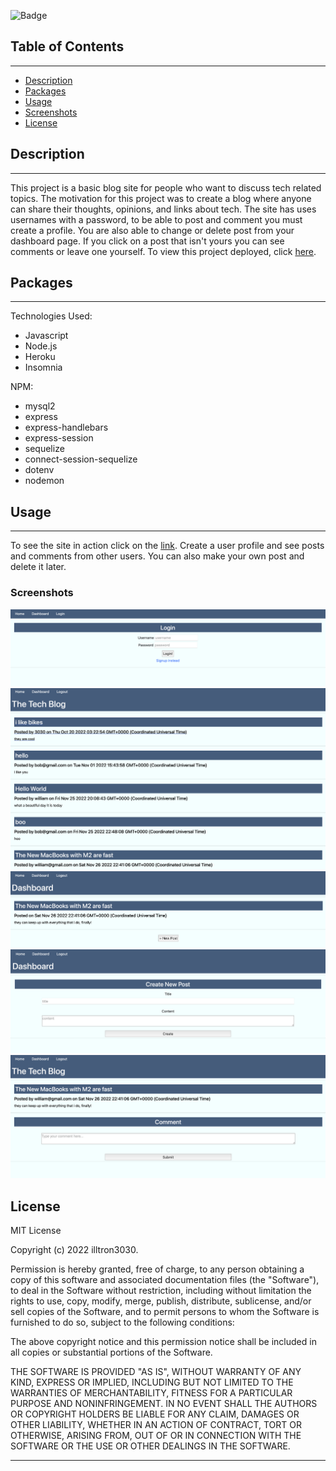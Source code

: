 ![Badge](https://img.shields.io/badge/license-MIT-blue)

## Table of Contents
---
* [Description](#description)
* [Packages](#packages)
* [Usage](#usage)
* [Screenshots](#screenshots)
* [License](#license)

## Description
---
This project is a basic blog site for people who want to discuss tech related topics. The motivation for this project was to create a blog where anyone can share their thoughts, opinions, and links about tech. The site has uses usernames with a password, to be able to post and comment you must create a profile.  You are also able to change or delete post from your dashboard page.  If you click on a post that isn't yours you can see comments or leave one yourself.  To view this project deployed, click [here](https://challenge14techblogg.herokuapp.com/signup).

## Packages
---
Technologies Used: 
- Javascript
- Node.js
- Heroku 
- Insomnia

NPM:
- mysql2 
- express
- express-handlebars
- express-session
- sequelize 
- connect-session-sequelize
- dotenv
- nodemon 

## Usage
---
To see the site in action click on the [link](https://challenge14techblogg.herokuapp.com/signup).  Create a user profile and see posts and comments from other users.  You can also make your own post and delete it later.

### **Screenshots**
![SAMPLE1](assets/screenshots/login.png)
![SAMPLE1](assets/screenshots/home.png)
![SAMPLE1](assets/screenshots/dashboard.png)
![SAMPLE1](assets/screenshots/createNewPost.png)
![SAMPLE1](assets/screenshots/commentOnPost.png)

## License
MIT License

Copyright (c) 2022 illtron3030.

Permission is hereby granted, free of charge, to any person obtaining a copy 
of this software and associated documentation files (the "Software"), to deal
in the Software without restriction, including without limitation the rights
to use, copy, modify, merge, publish, distribute, sublicense, and/or sell
copies of the Software, and to permit persons to whom the Software is
furnished to do so, subject to the following conditions:

The above copyright notice and this permission notice shall be included in all
copies or substantial portions of the Software.

THE SOFTWARE IS PROVIDED "AS IS", WITHOUT WARRANTY OF ANY KIND, EXPRESS OR
IMPLIED, INCLUDING BUT NOT LIMITED TO THE WARRANTIES OF MERCHANTABILITY,
FITNESS FOR A PARTICULAR PURPOSE AND NONINFRINGEMENT. IN NO EVENT SHALL THE
AUTHORS OR COPYRIGHT HOLDERS BE LIABLE FOR ANY CLAIM, DAMAGES OR OTHER
LIABILITY, WHETHER IN AN ACTION OF CONTRACT, TORT OR OTHERWISE, ARISING FROM,
OUT OF OR IN CONNECTION WITH THE SOFTWARE OR THE USE OR OTHER DEALINGS IN THE
SOFTWARE.

--- 
